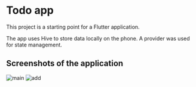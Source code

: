 # Todo app

This project is a starting point for a Flutter application.

The app uses Hive to store data locally on the phone. A provider was used for state management.
## Screenshots of the application
![main](https://user-images.githubusercontent.com/123304698/215328165-d68e84d6-7df6-490b-b1de-71448188a610.png)
![add](https://user-images.githubusercontent.com/123304698/215328171-add1222b-28fc-4384-9023-171b861cffe5.png)

